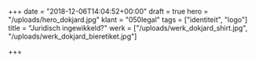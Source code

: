 +++
date = "2018-12-06T14:04:52+00:00"
draft = true
hero = "/uploads/hero_dokjard.jpg"
klant = "050legal"
tags = ["identiteit", "logo"]
title = "Juridisch ingewikkeld?"
werk = ["/uploads/werk_dokjard_shirt.jpg", "/uploads/werk_dokjard_bieretiket.jpg"]

+++
